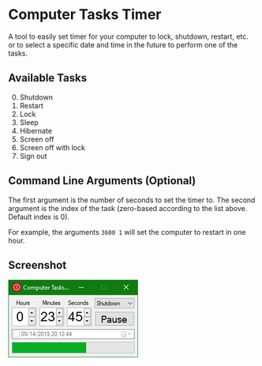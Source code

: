 # Computer Tasks Timer

A tool to easily set timer for your computer to lock, shutdown, restart, etc. or to select a specific date and time in the future to perform one of the tasks.

## Available Tasks

0. Shutdown
1. Restart
2. Lock
3. Sleep
4. Hibernate
5. Screen off
6. Screen off with lock
7. Sign out

## Command Line Arguments (Optional)

The first argument is the number of seconds to set the timer to.
The second argument is the index of the task (zero-based according to the list above. Default index is 0).

For example, the arguments `3600 1` will set the computer to restart in one hour.

## Screenshot

![screenshot](media/screenshot.png)
